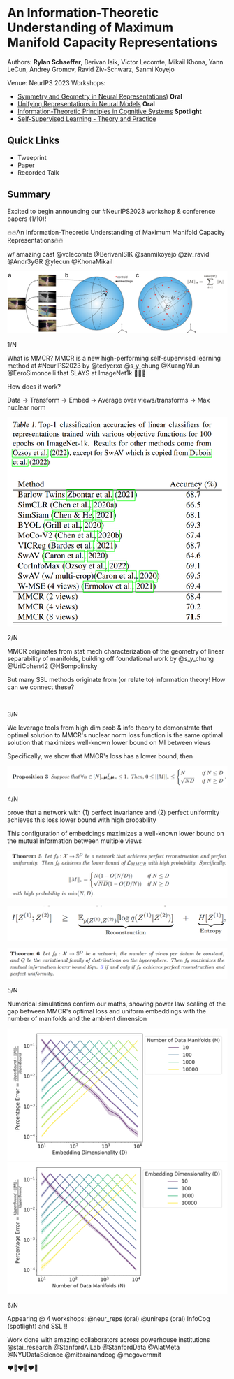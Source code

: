 # An Information-Theoretic Understanding of Maximum Manifold Capacity Representations

Authors: **Rylan Schaeffer**, Berivan Isik, Victor Lecomte, Mikail Khona, Yann LeCun, Andrey Gromov, Ravid Ziv-Schwarz, Sanmi Koyejo

Venue: NeurIPS 2023 Workshops:
- [Symmetry and Geometry in Neural Representations)](https://www.neurreps.org/) **Oral**
- [Unifying Representations in Neural Models](https://unireps.org/) **Oral**
- [Information-Theoretic Principles in Cognitive Systems](https://sites.google.com/view/infocog-neurips-2023/)  **Spotlight**
- [Self-Supervised Learning - Theory and Practice](https://sslneurips23.github.io/)

## Quick Links

- Tweeprint
- [Paper](paper.pdf)
- Recorded Talk

## Summary

Excited to begin announcing our #NeurIPS2023 workshop & conference papers (1/10)!

🔥🔥An Information-Theoretic Understanding of Maximum Manifold Capacity Representations🔥🔥

w/ amazing cast @vclecomte @BerivanISIK @sanmikoyejo  @ziv_ravid @Andr3yGR @ylecun @KhonaMikail

![](MMCR_sphere_20231124_2117.jpg)

1/N

What is MMCR? MMCR is a new high-performing self-supervised learning method at #NeurIPS2023 by @tedyerxa @s_y_chung @KuangYilun @EeroSimoncelli that SLAYS at ImageNet1k 🚀🚀🚀

How does it work?

Data -> Transform -> Embed -> Average over views/transforms -> Max nuclear norm

![](img.png)

2/N

MMCR originates from stat mech characterization of the geometry of linear separability of manifolds, building off foundational work by @s_y_chung @UriCohen42 @HSompolinsky

But many SSL methods originate from (or relate to) information theory! How can we connect these?

![]()

3/N


We leverage tools from high dim prob & info theory to demonstrate that optimal solution to MMCR's nuclear norm loss function is the same optimal solution that maximizes well-known lower bound on MI between views

Specifically, we show that MMCR's loss has a lower bound, then

![](img_2.png)

4/N

prove that a network with (1) perfect invariance and (2) perfect uniformity achieves this loss lower bound with high probability

This configuration of embeddings maximizes a well-known lower bound on the mutual information between  multiple views

![](img_3.png)

![](img_5.png)

![](img_4.png)

5/N

Numerical simulations confirm our maths, showing power law scaling of the gap between MMCR's optimal loss and uniform embeddings with the number of manifolds and the ambient dimension 

![](uniform_distribution_nuclear_norm_percent_err_vs_D_by_N.png)
![](uniform_distribution_nuclear_norm_percent_err_vs_N_by_D.png)

6/N


Appearing @ 4 workshops: @neur_reps (oral) @unireps (oral) InfoCog (spotlight) and SSL !!

Work done with amazing collaborators across powerhouse institutions @stai_research @StanfordAILab @StanfordData @AIatMeta @NYUDataScience @mitbrainandcog @mcgovernmit


❤️‍🔥❤️‍🔥❤️‍🔥



